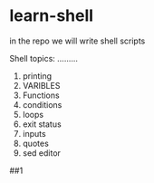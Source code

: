 # learn-shell

in the repo we will write shell scripts

Shell topics:
.........
1. printing
2. VARIBLES
3. Functions
4. conditions
5. loops
6. exit status
7. inputs 
8. quotes
9. sed editor

 ##1